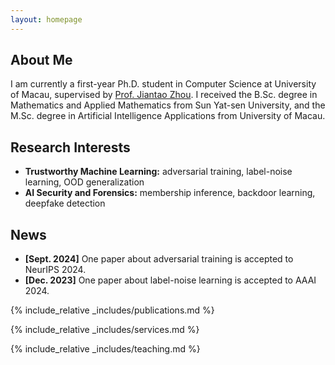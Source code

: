 ```yaml
---
layout: homepage
---
```


## About Me

I am currently a first-year Ph.D. student in Computer Science at University of Macau, supervised by [Prof. Jiantao Zhou](https://www.fst.um.edu.mo/personal/jtzhou/). I received the B.Sc. degree in Mathematics and Applied Mathematics from Sun Yat-sen University, and the M.Sc. degree in Artificial Intelligence Applications from University of Macau.

## Research Interests

- **Trustworthy Machine Learning:** adversarial training, label-noise learning, OOD generalization
- **AI Security and Forensics:** membership inference, backdoor learning, deepfake detection

## News

- **[Sept. 2024]** One paper about adversarial training is accepted to NeurIPS 2024.
- **[Dec. 2023]** One paper about label-noise learning is accepted to AAAI 2024.

{% include_relative _includes/publications.md %}

{% include_relative _includes/services.md %}

{% include_relative _includes/teaching.md %}
